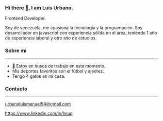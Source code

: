 ### Hi there 👋, I am Luis Urbano.

Frontend Developer.

Soy de venezuela, me apasiona la tecnología y la programación. Soy desarrollador en javascript con experiencia sólida en el área, teniendo 1 año de experiencia laboral y otro año de estudios.

<!--
**urbano554/urbano554** is a ✨ _special_ ✨ repository because its `README.md` (this file) appears on your GitHub profile.
-->

### Sobre mí
---
- 🔭 Estoy en busca de trabajo en este momento.
- Mis deportes favoritos son el fútbol y ajedrez.
- Tengo 4 gatos en mi casa.

### Contacto
---
urbanoluismanuel54@gmail.com

https://www.linkedin.com/in/lmup


